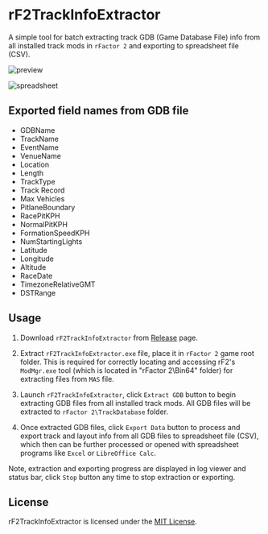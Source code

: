 # rF2TrackInfoExtractor

A simple tool for batch extracting track GDB (Game Database File) info from all installed track mods in `rFactor 2` and exporting to spreadsheet file (CSV).

![preview](https://github.com/user-attachments/assets/c9789147-2221-4237-8af6-ad5404385f52)

![spreadsheet](https://github.com/user-attachments/assets/5a63230d-29c8-4906-82a3-17de0545e1ef)

## Exported field names from GDB file
- GDBName
- TrackName
- EventName
- VenueName
- Location
- Length
- TrackType
- Track Record
- Max Vehicles
- PitlaneBoundary
- RacePitKPH
- NormalPitKPH
- FormationSpeedKPH
- NumStartingLights
- Latitude
- Longitude
- Altitude
- RaceDate
- TimezoneRelativeGMT
- DSTRange

## Usage
1. Download `rF2TrackInfoExtractor` from [Release](https://github.com/s-victor/rF2TrackInfoExtractor/releases) page.

2. Extract `rF2TrackInfoExtractor.exe` file, place it in `rFactor 2` game root folder. This is required for correctly locating and accessing rF2's `ModMgr.exe` tool (which is located in "rFactor 2\Bin64" folder) for extracting files from `MAS` file.

3. Launch `rF2TrackInfoExtractor`, click `Extract GDB` button to begin extracting GDB files from all installed track mods. All GDB files will be extracted to `rFactor 2\TrackDatabase` folder.

4. Once extracted GDB files, click `Export Data` button to process and export track and layout info from all GDB files to spreadsheet file (CSV), which then can be further processed or opened with spreadsheet programs like `Excel` or `LibreOffice Calc`.

Note, extraction and exporting progress are displayed in log viewer and status bar, click `Stop` button any time to stop extraction or exporting. 

## License
rF2TrackInfoExtractor is licensed under the [MIT License](./LICENSE.txt).
